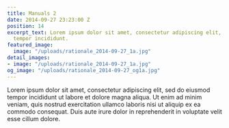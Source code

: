 ```yaml
---
title: Manuals 2
date: 2014-09-27 23:23:00 Z
position: 14
excerpt_text: Lorem ipsum dolor sit amet, consectetur adipiscing elit, sed do eiusmod
  tempor incididunt.
featured_image:
  image: "/uploads/rationale_2014-09-27_1a.jpg"
detail_images:
- image: "/uploads/rationale_2014-09-27_1a.jpg"
og_image: "/uploads/rationale_2014-09-27_og1a.jpg"
---
```


Lorem ipsum dolor sit amet, consectetur adipiscing elit, sed do eiusmod tempor incididunt ut labore et dolore magna aliqua. Ut enim ad minim veniam, quis nostrud exercitation ullamco laboris nisi ut aliquip ex ea commodo consequat. Duis aute irure dolor in reprehenderit in voluptate velit esse cillum dolore.